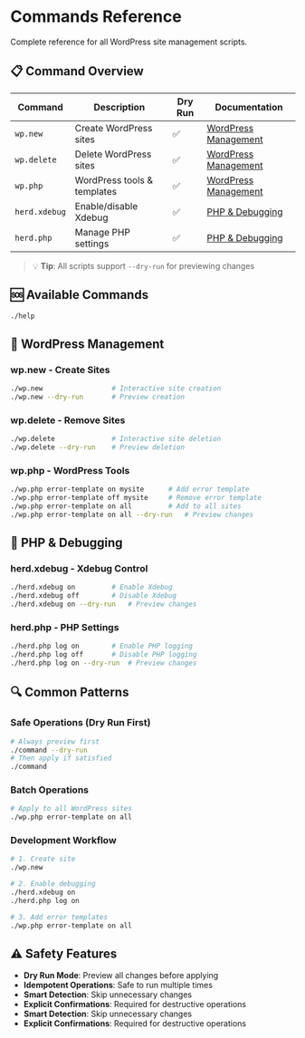 # Commands Reference

Complete reference for all WordPress site management scripts.

## 📋 Command Overview

| Command | Description | Dry Run | Documentation |
|---------|-------------|---------|---------------|
| `wp.new` | Create WordPress sites | ✅ | [WordPress Management](docs/commands/WORDPRESS-COMMANDS.md#wpnew---wordpress-site-creation) |
| `wp.delete` | Delete WordPress sites | ✅ | [WordPress Management](docs/commands/WORDPRESS-COMMANDS.md#wpdelete---wordpress-site-deletion) |
| `wp.php` | WordPress tools & templates | ✅ | [WordPress Management](docs/commands/WORDPRESS-COMMANDS.md#wpphp---wordpress-tools--templates) |
| `herd.xdebug` | Enable/disable Xdebug | ✅ | [PHP & Debugging](docs/commands/HERD-COMMANDS.md#herdxdebug---xdebug-management) |
| `herd.php` | Manage PHP settings | ✅ | [PHP & Debugging](docs/commands/HERD-COMMANDS.md#herdphp---php-settings-management) |

> 💡 **Tip**: All scripts support `--dry-run` for previewing changes

## 🆘 Available Commands

```bash
./help
```

## 🚀 WordPress Management

### wp.new - Create Sites
```bash
./wp.new                 # Interactive site creation
./wp.new --dry-run       # Preview creation
```

### wp.delete - Remove Sites  
```bash
./wp.delete              # Interactive site deletion
./wp.delete --dry-run    # Preview deletion
```

### wp.php - WordPress Tools
```bash
./wp.php error-template on mysite      # Add error template
./wp.php error-template off mysite     # Remove error template
./wp.php error-template on all         # Add to all sites
./wp.php error-template on all --dry-run   # Preview changes
```

## 🐛 PHP & Debugging

### herd.xdebug - Xdebug Control
```bash
./herd.xdebug on         # Enable Xdebug
./herd.xdebug off        # Disable Xdebug
./herd.xdebug on --dry-run   # Preview changes
```

### herd.php - PHP Settings
```bash
./herd.php log on        # Enable PHP logging
./herd.php log off       # Disable PHP logging
./herd.php log on --dry-run  # Preview changes
```

## 🔍 Common Patterns

### Safe Operations (Dry Run First)
```bash
# Always preview first
./command --dry-run
# Then apply if satisfied
./command
```

### Batch Operations
```bash
# Apply to all WordPress sites
./wp.php error-template on all
```

### Development Workflow
```bash
# 1. Create site
./wp.new

# 2. Enable debugging
./herd.xdebug on
./herd.php log on

# 3. Add error templates
./wp.php error-template on all
```

## ⚠️ Safety Features

- **Dry Run Mode**: Preview all changes before applying
- **Idempotent Operations**: Safe to run multiple times
- **Smart Detection**: Skip unnecessary changes
- **Explicit Confirmations**: Required for destructive operations
- **Smart Detection**: Skip unnecessary changes
- **Explicit Confirmations**: Required for destructive operations
